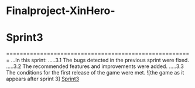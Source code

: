 # Finalproject-XinHero-
# Sprint3 
=======================================================
...In this sprint:
.....3.1 The bugs detected in the previous sprint were fixed.
.....3.2 The recommended features and improvements were added.
.....3.3 The conditions for the first release of the game were met.
![the game as it appears after sprint 3]
[Sprint3](https://github.com/Anesouadou/Finalproject-XinHero-/tree/Sprint-Three)

